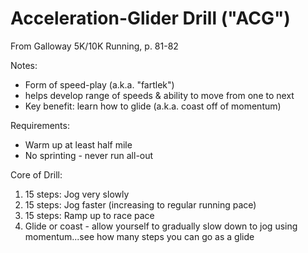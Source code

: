 # Acceleration-Glider Drill ("ACG")

From Galloway 5K/10K Running, p. 81-82

Notes:
- Form of speed-play (a.k.a. "fartlek")
- helps develop range of speeds & ability to move from one to next
- Key benefit: learn how to glide (a.k.a. coast off of momentum)

Requirements:
- Warm up at least half mile
- No sprinting - never run all-out

Core of Drill:
1. 15 steps: Jog very slowly
1. 15 steps: Jog faster (increasing to regular running pace)
1. 15 steps: Ramp up to race pace
1. Glide or coast - allow yourself to gradually slow down to jog using momentum...see how many steps you can go as a glide
